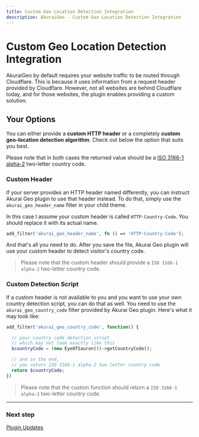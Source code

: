 ```yaml
---
title: Custom Geo Location Detection Integration
description: AkuraiGeo - Custom Geo Location Detection Integration
---
```


# Custom Geo Location Detection Integration

AkuraiGeo by default requires your website traffic to be routed through Cloudflare. This is because it uses information from a request header provided by Cloudflare. However, not all websites are behind Cloudflare today, and for those websites, the plugin enables providing a custom solution.

## Your Options

You can either provide a **custom HTTP header** or a completely **custom geo-location detection algorithm**. Check out below the option that suits you best.

Please note that in both cases the returned value should be a [ISO 3166-1 alpha-2](https://en.wikipedia.org/wiki/ISO_3166-1_alpha-2) two-letter country code.

### Custom Header

If your server provides an HTTP header named differently, you can instruct Akurai Geo plugin to use that header instead. To do that, simply use the `akurai_geo_header_name` filter in your child theme.

In this case I assume your custom header is called `HTTP-Country-Code`. You should replace it with its actual name.

```php
add_filter('akurai_geo_header_name', fn () => 'HTTP-Country-Code');
```

And that's all you need to do. After you save the file, Akurai Geo plugin will use your custom header to detect visitor's country code.

> Please note that the custom header should provide a `ISO 3166-1 alpha-2` two-letter country code.

### Custom Detection Script

If a custom header is not available to you and you want to use your own country detection script, you can do that as well.
You need to use the `akurai_geo_country_code` filter provided by Akurai Geo plugin. Here's what it may look like:

```php
add_filter('akurai_geo_country_code', function() {

  // your country code detection script
  // which may not look exactly like this
  $countryCode = (new EyeOfSauron())->getCountryCode();

  // and in the end,
  // you return ISO 3166-1 alpha-2 two-letter country code
  return $countryCode;
})
```

> Please note that the custom function should return a `ISO 3166-1 alpha-2` two-letter country code.

---

### Next step

[Plugin Updates](/docs/akurai-geo/plugin-updates/)

